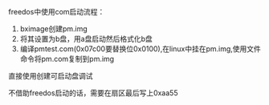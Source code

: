 freedos中使用com启动流程：
1. bximage创建pm.img
2. 将其设置为b盘，用a盘启动然后格式化b盘
3. 编译pmtest.com(0x07c00要替换位0x0100),在linux中挂在pm.img,使用文件命令将pm.com复制到pm.img

直接使用创建可启动盘调试

不借助freedos启动的话，需要在扇区最后写上0xaa55